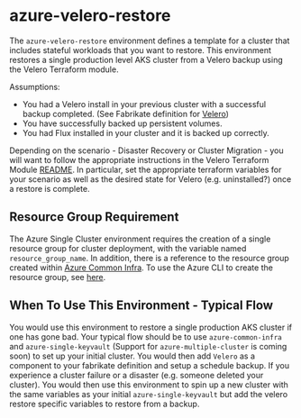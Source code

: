 # azure-velero-restore

The `azure-velero-restore` environment defines a template for a cluster that includes stateful workloads that you want to restore. This environment restores a single production level AKS cluster from a Velero backup using the Velero Terraform module.

Assumptions:

* You had a Velero install in your previous cluster with a successful backup completed. (See Fabrikate definition for [Velero](https://github.com/microsoft/fabrikate-definitions/tree/master/definitions/fabrikate-velero))
* You have successfully backed up persistent volumes.
* You had Flux installed in your cluster and it is backed up correctly.

Depending on the scenario - Disaster Recovery or Cluster Migration - you will want to follow the appropriate instructions in the Velero Terraform Module [README](../../common/velero/README.md). In particular, set the appropriate terraform variables for your scenario as well as the desired state for Velero (e.g. uninstalled?) once a restore is complete.

## Resource Group Requirement

The Azure Single Cluster environment requires the creation of a single resource group for cluster deployment, with the variable named `resource_group_name`.  In addition, there is a reference to the resource group created within [Azure Common Infra](../azure-common-infra).  To use the Azure CLI to create the resource group, see [here](../../azure/README.md).

## When To Use This Environment - Typical Flow

You would use this environment to restore a single production AKS cluster if one has gone bad. Your typical flow should be to use `azure-common-infra` and `azure-single-keyvault` (Support for `azure-multiple-cluster` is coming soon) to set up your initial cluster. You would then add `Velero` as a component to your fabrikate definition and setup a schedule backup. If you experience a cluster failure or a disaster (e.g. someone deleted your cluster). You would then use this environment to spin up a new cluster with the same variables as your initial `azure-single-keyvault` but add the velero restore specific variables to restore from a backup.
